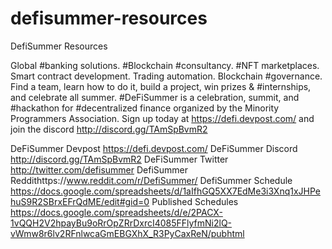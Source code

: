 # defisummer-resources
DefiSummer Resources



Global #banking solutions. #Blockchain #consultancy. #NFT marketplaces. Smart contract development. Trading automation. Blockchain #governance. Find a team, learn how to do it, build a project, win prizes & #internships, and celebrate all summer. #DeFiSummer is a celebration, summit, and #hackathon for #decentralized finance organized by the Minority Programmers Association. Sign up today  at https://defi.devpost.com/ and join the discord http://discord.gg/TAmSpBvmR2



DeFiSummer Devpost https://defi.devpost.com/
DeFiSummer Discord http://discord.gg/TAmSpBvmR2
DeFiSummer Twitter 
http://twitter.com/defisummer
DefiSummer Reddithttps://www.reddit.com/r/DefiSummer/
DefiSummer Schedule https://docs.google.com/spreadsheets/d/1aIfhGQ5XX7EdMe3i3Xnq1xJHPehuS9R2SBrxEFrQdME/edit#gid=0
Published Schedules https://docs.google.com/spreadsheets/d/e/2PACX-1vQQH2V2hpayBu9oRrOpZRrDxrcI4085FFlyfmNi2lQ-vWmw8r6lv2RFnlwcaGmEBGXhX_R3PyCaxReN/pubhtml
